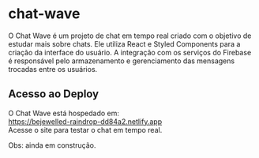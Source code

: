 # chat-wave
O Chat Wave é um projeto de chat em tempo real criado com o objetivo de estudar mais sobre chats. Ele utiliza React e Styled Components para a criação da interface do usuário. A integração com os serviços do Firebase é responsável pelo armazenamento e gerenciamento das mensagens trocadas entre os usuários.

## Acesso ao Deploy
O Chat Wave está hospedado em:
<br>
https://bejewelled-raindrop-dd84a2.netlify.app 
<br>
Acesse o site para testar o chat em tempo real.

Obs: ainda em construção.
